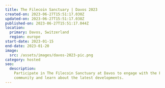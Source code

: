 ```yaml
---
title: The Filecoin Sanctuary | Davos 2023
created-on: 2023-06-27T15:51:17.030Z
updated-on: 2023-06-27T15:51:17.038Z
published-on: 2023-06-27T15:51:17.044Z
location:
  primary: Davos, Switzerland
  region: europe
start-date: 2023-01-15
end-date: 2023-01-20
image:
  src: /assets/images/davos-2023-pic.png
category: hosted
seo:
  description:
    Participate in The Filecoin Sanctuary at Davos to engage with the Filecoin
    community and learn about the latest developments.
---
```

